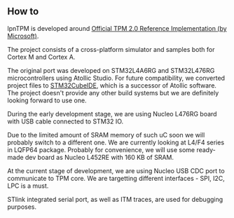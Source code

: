 ## How to

lpnTPM is developed around [Official TPM 2.0 Reference Implementation
(by Microsoft)](https://github.com/microsoft/ms-tpm-20-ref).

The project consists of a cross-platform simulator and samples both for Cortex M
and Cortex A.

The original port was developed on STM32L4A6RG and STM32L476RG microcontrollers
using Atollic Studio.
For future compatibility, we converted project files to
[STM32CubeIDE](https://www.st.com/en/development-tools/stm32cubeide.html), which
is a successor of Atollic software. The project doesn't provide any other build
systems but we are definitely looking forward to use one.

During the early development stage, we are using Nucleo L476RG board with USB
cable connected to STM32 IO.

Due to the limited amount of SRAM memory of such uC soon we will probably switch
to a different one. We are currently looking at L4/F4 series in LQFP64 package.
Probably for convenience, we will use some ready-made dev board as Nucleo L452RE
with 160 KB of SRAM.

At the current stage of development, we are using Nucleo USB CDC port to
communicate to TPM core.
We are targetting different interfaces - SPI, I2C, LPC is a must.

STlink integrated serial port, as well as ITM traces, are used for debugging
purposes.
